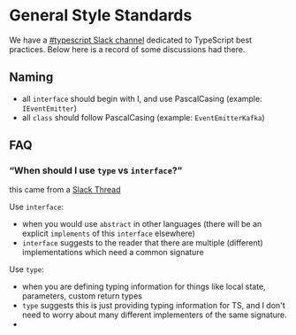 # General Style Standards
We have a [#typescript Slack channel](https://ratehub.slack.com/archives/C04BZ8W3BPT) dedicated to TypeScript best practices. Below here is a record of some discussions had there.

## Naming
* all `interface` should begin with I, and use PascalCasing (example: `IEventEmitter`)
* all `class` should follow PascalCasing (example: `EventEmitterKafka`) 

## FAQ

### “When should I use `type` vs `interface`?”
this came from a [Slack Thread](https://ratehub.slack.com/archives/C04BZ8W3BPT/p1669388572909509) 

Use `interface`:
* when you would use `abstract` in other languages (there will be an explicit `implements` of this `interface` elsewhere)
* `interface` suggests to the reader that there are multiple (different) implementations which need a common signature

Use `type`:
* when you are defining typing information for things like local state, parameters, custom return types
* `type` suggests this is just providing typing information for TS, and I don't need to worry about many different implementers of the same signature.
* 
